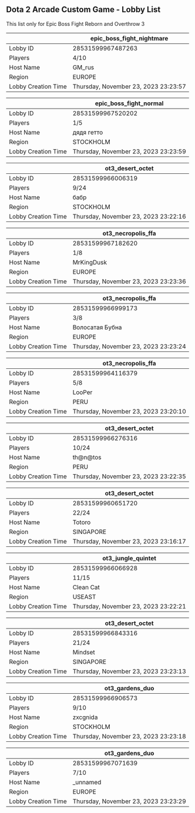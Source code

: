 ## Dota 2 Arcade Custom Game - Lobby List

This list only for Epic Boss Fight Reborn and Overthrow 3

|  | epic_boss_fight_nightmare |
| ------ | ------ |
| Lobby ID | 28531599967487263 |
| Players | 4/10 |
| Host Name | GM_rus |
| Region | EUROPE |
| Lobby Creation Time | Thursday, November 23, 2023 23:23:57 |


|  | epic_boss_fight_normal |
| ------ | ------ |
| Lobby ID | 28531599967520202 |
| Players | 1/5 |
| Host Name | дядя гетто |
| Region | STOCKHOLM |
| Lobby Creation Time | Thursday, November 23, 2023 23:23:59 |


|  | ot3_desert_octet |
| ------ | ------ |
| Lobby ID | 28531599966006319 |
| Players | 9/24 |
| Host Name | бабр |
| Region | STOCKHOLM |
| Lobby Creation Time | Thursday, November 23, 2023 23:22:16 |


|  | ot3_necropolis_ffa |
| ------ | ------ |
| Lobby ID | 28531599967182620 |
| Players | 1/8 |
| Host Name | MrKingDusk |
| Region | EUROPE |
| Lobby Creation Time | Thursday, November 23, 2023 23:23:36 |


|  | ot3_necropolis_ffa |
| ------ | ------ |
| Lobby ID | 28531599966999173 |
| Players | 3/8 |
| Host Name | Волосатая Бубна |
| Region | EUROPE |
| Lobby Creation Time | Thursday, November 23, 2023 23:23:24 |


|  | ot3_necropolis_ffa |
| ------ | ------ |
| Lobby ID | 28531599964116379 |
| Players | 5/8 |
| Host Name | LooPer |
| Region | PERU |
| Lobby Creation Time | Thursday, November 23, 2023 23:20:10 |


|  | ot3_desert_octet |
| ------ | ------ |
| Lobby ID | 28531599966276316 |
| Players | 10/24 |
| Host Name | th@n@tos |
| Region | PERU |
| Lobby Creation Time | Thursday, November 23, 2023 23:22:35 |


|  | ot3_desert_octet |
| ------ | ------ |
| Lobby ID | 28531599960651720 |
| Players | 22/24 |
| Host Name | Totoro |
| Region | SINGAPORE |
| Lobby Creation Time | Thursday, November 23, 2023 23:16:17 |


|  | ot3_jungle_quintet |
| ------ | ------ |
| Lobby ID | 28531599966066928 |
| Players | 11/15 |
| Host Name | Clean Cat |
| Region | USEAST |
| Lobby Creation Time | Thursday, November 23, 2023 23:22:21 |


|  | ot3_desert_octet |
| ------ | ------ |
| Lobby ID | 28531599966843316 |
| Players | 21/24 |
| Host Name | Mindset |
| Region | SINGAPORE |
| Lobby Creation Time | Thursday, November 23, 2023 23:23:13 |


|  | ot3_gardens_duo |
| ------ | ------ |
| Lobby ID | 28531599966906573 |
| Players | 9/10 |
| Host Name | zxcgnida |
| Region | STOCKHOLM |
| Lobby Creation Time | Thursday, November 23, 2023 23:23:18 |


|  | ot3_gardens_duo |
| ------ | ------ |
| Lobby ID | 28531599967071639 |
| Players | 7/10 |
| Host Name | _unnamed |
| Region | EUROPE |
| Lobby Creation Time | Thursday, November 23, 2023 23:23:29 |



